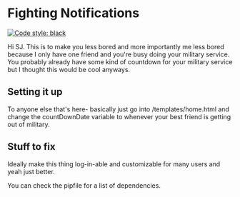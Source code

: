 # Fighting Notifications

[![Code style: black](https://img.shields.io/badge/code%20style-black-000000.svg)](https://github.com/psf/black)

Hi SJ. This is to make you less bored and more importantly me less bored because I only have one friend and you're busy doing your military service.
You probably already have some kind of countdown for your military service but I thought this would be cool anyways.

## Setting it up
To anyone else that's here- basically just go into /templates/home.html and change the countDownDate variable to whenever your best friend is getting out of military. 

## Stuff to fix
Ideally make this thing log-in-able and customizable for many users and yeah just better.

You can check the pipfile for a list of dependencies.